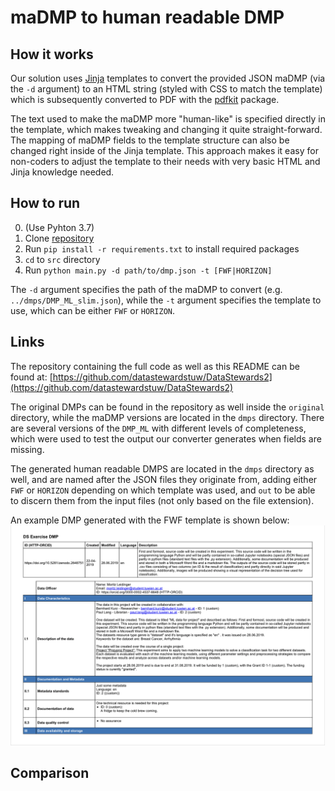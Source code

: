 # maDMP to human readable DMP

## How it works
Our solution uses [Jinja](http://jinja.pocoo.org/docs/2.10/) templates to convert the provided JSON maDMP (via the `-d` argument) to an HTML string (styled with CSS to match the template) which is subsequently converted to PDF with the [pdfkit](https://pypi.org/project/pdfkit/) package.

The text used to make the maDMP more "human-like" is specified directly in the template, which makes tweaking and changing it quite straight-forward. The mapping of maDMP fields to the template structure can also be changed right inside of the Jinja template. This approach makes it easy for non-coders to adjust the template to their needs with very basic HTML and Jinja knowledge needed. 

## How to run
0. (Use Pyhton 3.7)
1. Clone [repository](https://github.com/datastewardstuw/DataStewards2)
2. Run `pip install -r requirements.txt` to install required packages
3. `cd` to `src` directory
4. Run `python main.py -d path/to/dmp.json -t [FWF|HORIZON]`

The `-d` argument specifies the path of the maDMP to convert (e.g. `../dmps/DMP_ML_slim.json`), while the `-t` argument specifies the template to use, which can be either `FWF` or `HORIZON`.

## Links 
The repository containing the full code as well as this README can be found at: [https://github.com/datastewardstuw/DataStewards2](https://github.com/datastewardstuw/DataStewards2)

The original DMPs can be found in the repository as well inside the `original` directory, while the maDMP versions are located in the `dmps` directory. There are several versions of the `DMP_ML` with different levels of completeness, which were used to test the output our converter generates when fields are missing.

The generated human readable DMPS are located in the `dmps` directory as well, and are named after the JSON files they originate from, adding either `FWF` or `HORIZON` depending on which template was used, and `out` to be able to discern them from the input files (not only based on the file extension).

An example DMP generated with the FWF template is shown below:
![fwf-example.png](./img/fwf_example.png)

## Comparison
